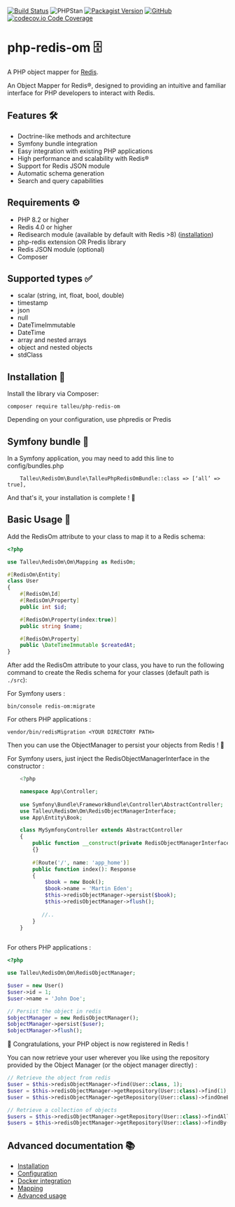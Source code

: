 
[![Build Status](https://github.com/clementtalleu/php-redis-om/actions/workflows/tests.yaml/badge.svg)](https://github.com/clementtalleu/php-redis-om/actions)
![PHPStan](https://img.shields.io/badge/PHPStan-OK-brightgreen)
[![Packagist Version](https://img.shields.io/packagist/v/talleu/php-redis-om.svg)](https://packagist.org/packages/talleu/php-redis-om)
[![GitHub](https://img.shields.io/github/license/clementtalleu/php-redis-om.svg)](https://github.com/averias/phpredis-json)
[![codecov.io Code Coverage](https://img.shields.io/codecov/c/github/clementtalleu/php-redis-om.svg)](https://codecov.io/github/clementtalleu/php-redis-om?branch=main)

# php-redis-om 🗄️

A PHP object mapper for [Redis](https://redis.io/).

An Object Mapper for Redis®, designed to providing an intuitive and familiar interface for PHP developers to interact
with Redis.

## Features 🛠️

- Doctrine-like methods and architecture
- Symfony bundle integration
- Easy integration with existing PHP applications
- High performance and scalability with Redis®
- Support for Redis JSON module
- Automatic schema generation
- Search and query capabilities

## Requirements ⚙️

- PHP 8.2 or higher
- Redis 4.0 or higher
- Redisearch module (available by default with Redis >8) ([installation](https://redis.io/docs/latest/operate/oss_and_stack/install/install-stack/))
- php-redis extension OR Predis library
- Redis JSON module (optional)
- Composer

## Supported types ✅

- scalar (string, int, float, bool, double)
- timestamp
- json
- null
- DateTimeImmutable
- DateTime
- array and nested arrays
- object and nested objects
- stdClass

## Installation 📝

Install the library via Composer:

```console
composer require talleu/php-redis-om
```

Depending on your configuration, use phpredis or Predis

## Symfony bundle 🎵

In a Symfony application, you may need to add this line to config/bundles.php
```console
    Talleu\RedisOm\Bundle\TalleuPhpRedisOmBundle::class => [‘all’ => true],
```

And that's it, your installation is complete ! 🚀
 
## Basic Usage 🎯

Add the RedisOm attribute to your class to map it to a Redis schema:

```php  
<?php 

use Talleu\RedisOm\Om\Mapping as RedisOm;

#[RedisOm\Entity]
class User
{
    #[RedisOm\Id]
    #[RedisOm\Property]
    public int $id;

    #[RedisOm\Property(index:true)]
    public string $name;

    #[RedisOm\Property]
    public \DateTimeImmutable $createdAt;
}
```

After add the RedisOm attribute to your class,
you have to run the following command to create the Redis schema for your classes (default path is `./src`): 

For Symfony users : 
```console
bin/console redis-om:migrate 
```

For others PHP applications :
```console
vendor/bin/redisMigration <YOUR DIRECTORY PATH>
```

Then you can use the ObjectManager to persist your objects from Redis ! 💪

For Symfony users, just inject the RedisObjectManagerInterface in the constructor :
```php
    <?php

    namespace App\Controller;
    
    use Symfony\Bundle\FrameworkBundle\Controller\AbstractController;
    use Talleu\RedisOm\Om\RedisObjectManagerInterface;
    use App\Entity\Book;

    class MySymfonyController extends AbstractController
    {
        public function __construct(private RedisObjectManagerInterface $redisObjectManager)
        {}
        
        #[Route('/', name: 'app_home')]
        public function index(): Response
        {
            $book = new Book();
            $book->name = 'Martin Eden';
            $this->redisObjectManager->persist($book);
            $this->redisObjectManager->flush();
    
           //..
        }
    }
    
```

For others PHP applications :
```php
<?php

use Talleu\RedisOm\Om\RedisObjectManager;

$user = new User()
$user->id = 1;
$user->name = 'John Doe';

// Persist the object in redis
$objectManager = new RedisObjectManager();
$objectManager->persist($user);
$objectManager->flush();
```

🥳 Congratulations, your PHP object is now registered in Redis !


You can now retrieve your user wherever you like using the repository provided by the Object Manager (or the object manager directly) :

```php
// Retrieve the object from redis 
$user = $this->redisObjectManager->find(User::class, 1);
$user = $this->redisObjectManager->getRepository(User::class)->find(1);
$user = $this->redisObjectManager->getRepository(User::class)->findOneBy(['name' => 'John Doe']);

// Retrieve a collection of objects
$users = $this->redisObjectManager->getRepository(User::class)->findAll();
$users = $this->redisObjectManager->getRepository(User::class)->findBy(['name' => 'John Doe'], ['createdAt' => 'DESC'], 10);
```


## Advanced documentation 📚
- [Installation](https://github.com/clementtalleu/php-redis-om/blob/main/docs/installation.md)
- [Configuration](https://github.com/clementtalleu/php-redis-om/blob/main/docs/configuration.md)
- [Docker integration](https://github.com/clementtalleu/php-redis-om/blob/main/docs/docker_integration.md)
- [Mapping ](https://github.com/clementtalleu/php-redis-om/blob/main/docs/mapping.md)
- [Advanced usage ](https://github.com/clementtalleu/php-redis-om/blob/main/docs/advanced_usage.md)
